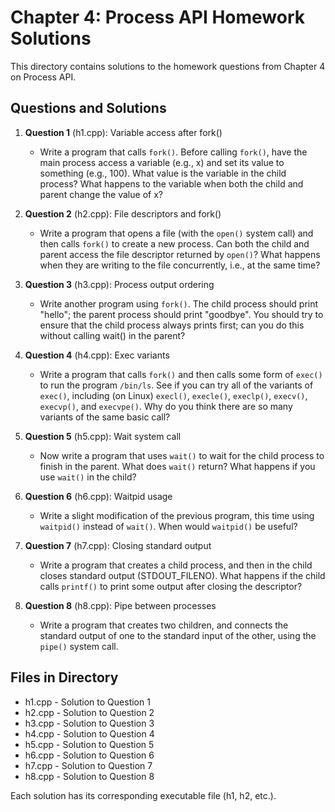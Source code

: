 # Chapter 4: Process API Homework Solutions

This directory contains solutions to the homework questions from Chapter 4 on Process API.

## Questions and Solutions

1. **Question 1** (h1.cpp): Variable access after fork()

   - Write a program that calls `fork()`. Before calling `fork()`, have the main process access a variable (e.g., x) and set its value to something (e.g., 100). What value is the variable in the child process? What happens to the variable when both the child and parent change the value of x?

2. **Question 2** (h2.cpp): File descriptors and fork()

   - Write a program that opens a file (with the `open()` system call) and then calls `fork()` to create a new process. Can both the child and parent access the file descriptor returned by `open()`? What happens when they are writing to the file concurrently, i.e., at the same time?

3. **Question 3** (h3.cpp): Process output ordering

   - Write another program using `fork()`. The child process should print "hello"; the parent process should print "goodbye". You should try to ensure that the child process always prints first; can you do this without calling wait() in the parent?

4. **Question 4** (h4.cpp): Exec variants

   - Write a program that calls `fork()` and then calls some form of `exec()` to run the program `/bin/ls`. See if you can try all of the variants of `exec()`, including (on Linux) `execl()`, `execle()`, `execlp()`, `execv()`, `execvp()`, and `execvpe()`. Why do you think there are so many variants of the same basic call?

5. **Question 5** (h5.cpp): Wait system call

   - Now write a program that uses `wait()` to wait for the child process to finish in the parent. What does `wait()` return? What happens if you use `wait()` in the child?

6. **Question 6** (h6.cpp): Waitpid usage

   - Write a slight modification of the previous program, this time using `waitpid()` instead of `wait()`. When would `waitpid()` be useful?

7. **Question 7** (h7.cpp): Closing standard output

   - Write a program that creates a child process, and then in the child closes standard output (STDOUT_FILENO). What happens if the child calls `printf()` to print some output after closing the descriptor?

8. **Question 8** (h8.cpp): Pipe between processes
   - Write a program that creates two children, and connects the standard output of one to the standard input of the other, using the `pipe()` system call.

## Files in Directory

- h1.cpp - Solution to Question 1
- h2.cpp - Solution to Question 2
- h3.cpp - Solution to Question 3
- h4.cpp - Solution to Question 4
- h5.cpp - Solution to Question 5
- h6.cpp - Solution to Question 6
- h7.cpp - Solution to Question 7
- h8.cpp - Solution to Question 8

Each solution has its corresponding executable file (h1, h2, etc.).
